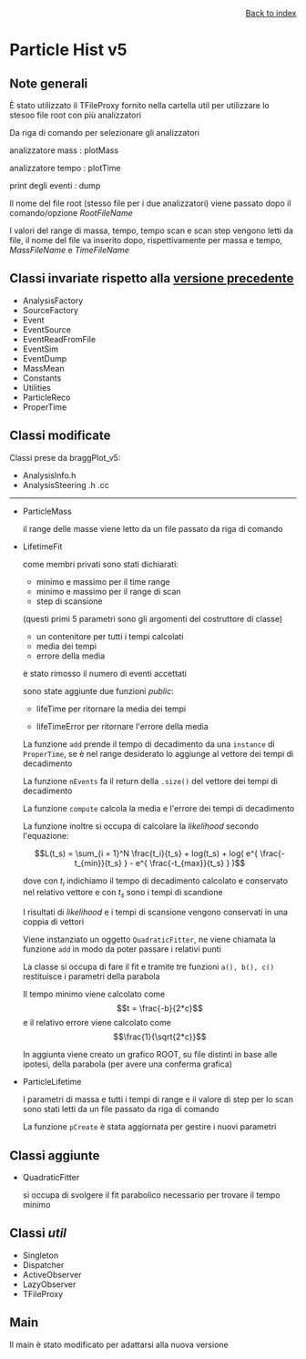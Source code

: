<div style="text-align: right">

[Back to index](../README.md)
</div>

# Particle Hist v5

## Note generali

È stato utilizzato il TFileProxy fornito nella cartella util per utilizzare lo stesoo file root con più analizzatori

Da riga di comando per selezionare gli analizzatori

analizzatore mass  : plotMass

analizzatore tempo : plotTime

print degli eventi   : dump

Il nome del file root (stesso file per i due analizzatori) viene passato dopo il comando/opzione *RootFileName*

I valori del range di massa, tempo, tempo scan e scan step vengono letti da file, il nome del file va inserito dopo, rispettivamente per massa e tempo, *MassFileName* e *TimeFileName*

## Classi invariate rispetto alla [versione precedente](../hist_v4/readme.md)

- AnalysisFactory
- SourceFactory
- Event
- EventSource
- EventReadFromFile
- EventSim
- EventDump
- MassMean
- Constants
- Utilities
- ParticleReco
- ProperTime

## Classi modificate

Classi prese da braggPlot_v5:

- AnalysisInfo.h
- AnalysisSteering .h .cc

---

- ParticleMass

	il range delle masse viene letto da un file passato da riga di comando

- LifetimeFit

	come membri privati sono stati dichiarati:
	
	- minimo e massimo per il time range
	- minimo e massimo per il range di scan 
	- step di scansione

	(questi primi 5 parametri sono gli argomenti del costruttore di classe)

	- un contenitore per tutti i tempi calcolati
	- media dei tempi
	- errore della media

	è stato rimosso il numero di eventi accettati

	sono state aggiunte due funzioni *public*:

	- lifeTime per ritornare la media dei tempi

	- lifeTimeError per ritornare l'errore della media


	La funzione `add` prende il tempo di decadimento da una `instance` di `ProperTime`, se è nel range desiderato lo aggiunge al vettore dei tempi di decadimento

	La funzione `nEvents` fa il return della `.size()` del vettore dei tempi di decadimento

	La funzione `compute` calcola la media e l'errore dei tempi di decadimento

	La funzione inoltre si occupa di calcolare la *likelihood* secondo l'equazione: 

	$$L(t_s) = \sum_{i = 1}^N \frac{t_i}{t_s} + log(t_s) + log( e^{ \frac{-t_{min}}{t_s} } - e^{ \frac{-t_{max}}{t_s} } )$$

	dove con $t_i$ indichiamo il tempo di decadimento calcolato e conservato nel relativo vettore e con $t_s$ sono i tempi di scandione

	I risultati di *likelihood* e i tempi di scansione vengono conservati in una coppia di vettori

	Viene instanziato un oggetto `QuadraticFitter`, ne viene chiamata la funzione `add` in modo da poter passare i relativi punti

	La classe si occupa di fare il fit e tramite tre funzioni `a(), b(), c()` restituisce i parametri della parabola

	Il tempo minimo viene calcolato come $$t = \frac{-b}{2*c}$$ e il relativo errore viene calcolato come $$\frac{1}{\sqrt{2*c}}$$

	In aggiunta viene creato un grafico ROOT, su file distinti in base alle ipotesi, della parabola (per avere una conferma grafica)

- ParticleLifetime

	I parametri di massa e tutti i tempi di range e il valore di step per lo scan sono stati letti da un file passato da riga di comando

	La funzione `pCreate` è stata aggiornata per gestire i nuovi parametri


	

## Classi aggiunte 

- QuadraticFitter

	si occupa di svolgere il fit parabolico necessario per trovare il tempo minimo


## Classi *util*

- Singleton
- Dispatcher
- ActiveObserver
- LazyObserver
- TFileProxy

## Main

Il main è stato modificato per adattarsi alla nuova versione